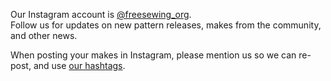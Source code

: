 ---
---

Our Instagram account is [@freesewing\_org](https://instagram.com/freesewing_org).\
Follow us for updates on new pattern releases, makes from the community, and other news.

When posting your makes in Instagram, please mention us so we can re-post,
and use [our hashtags](/community/hashtags/).
